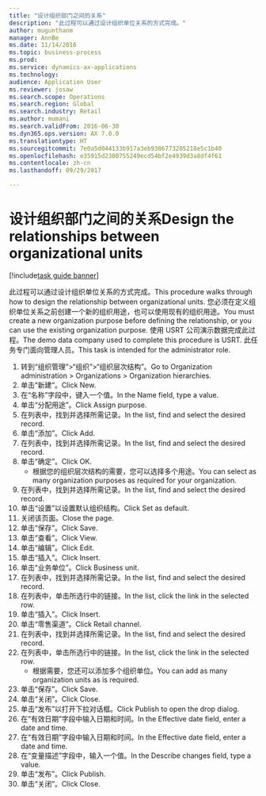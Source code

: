 ```yaml
--- 
title: "设计组织部门之间的关系"
description: "此过程可以通过设计组织单位关系的方式完成。"
author: mugunthanm
manager: AnnBe
ms.date: 11/14/2016
ms.topic: business-process
ms.prod: 
ms.service: dynamics-ax-applications
ms.technology: 
audience: Application User
ms.reviewer: josaw
ms.search.scope: Operations
ms.search.region: Global
ms.search.industry: Retail
ms.author: mumani
ms.search.validFrom: 2016-06-30
ms.dyn365.ops.version: AX 7.0.0
ms.translationtype: HT
ms.sourcegitcommit: 7e0a5d044133b917a3eb9386773205218e5c1b40
ms.openlocfilehash: e35915d2300755249ecd54bf2e4939d3a8df4f61
ms.contentlocale: zh-cn
ms.lasthandoff: 09/29/2017

---
```

# <a name="design-the-relationships-between-organizational-units"></a><span data-ttu-id="62ff2-103">设计组织部门之间的关系</span><span class="sxs-lookup"><span data-stu-id="62ff2-103">Design the relationships between organizational units</span></span>

[!include[task guide banner](../includes/task-guide-banner.md)]

<span data-ttu-id="62ff2-104">此过程可以通过设计组织单位关系的方式完成。</span><span class="sxs-lookup"><span data-stu-id="62ff2-104">This procedure walks through how to design the relationship between organizational units.</span></span> <span data-ttu-id="62ff2-105">您必须在定义组织单位关系之前创建一个新的组织用途，也可以使用现有的组织用途。</span><span class="sxs-lookup"><span data-stu-id="62ff2-105">You must create a new organization purpose before defining the relationship, or you can use the existing organization purpose.</span></span> <span data-ttu-id="62ff2-106">使用 USRT 公司演示数据完成此过程。</span><span class="sxs-lookup"><span data-stu-id="62ff2-106">The demo data company used to complete this procedure is USRT.</span></span> <span data-ttu-id="62ff2-107">此任务专门面向管理人员。</span><span class="sxs-lookup"><span data-stu-id="62ff2-107">This task is intended for the administrator role.</span></span>

1. <span data-ttu-id="62ff2-108">转到“组织管理”>“组织”>“组织层次结构”。</span><span class="sxs-lookup"><span data-stu-id="62ff2-108">Go to Organization administration > Organizations > Organization hierarchies.</span></span>
2. <span data-ttu-id="62ff2-109">单击“新建”。</span><span class="sxs-lookup"><span data-stu-id="62ff2-109">Click New.</span></span>
3. <span data-ttu-id="62ff2-110">在“名称”字段中，键入一个值。</span><span class="sxs-lookup"><span data-stu-id="62ff2-110">In the Name field, type a value.</span></span>
4. <span data-ttu-id="62ff2-111">单击“分配用途”。</span><span class="sxs-lookup"><span data-stu-id="62ff2-111">Click Assign purpose.</span></span>
5. <span data-ttu-id="62ff2-112">在列表中，找到并选择所需记录。</span><span class="sxs-lookup"><span data-stu-id="62ff2-112">In the list, find and select the desired record.</span></span>
6. <span data-ttu-id="62ff2-113">单击“添加”。</span><span class="sxs-lookup"><span data-stu-id="62ff2-113">Click Add.</span></span>
7. <span data-ttu-id="62ff2-114">在列表中，找到并选择所需记录。</span><span class="sxs-lookup"><span data-stu-id="62ff2-114">In the list, find and select the desired record.</span></span>
8. <span data-ttu-id="62ff2-115">单击“确定”。</span><span class="sxs-lookup"><span data-stu-id="62ff2-115">Click OK.</span></span>
    * <span data-ttu-id="62ff2-116">根据您的组织层次结构的需要，您可以选择多个用途。</span><span class="sxs-lookup"><span data-stu-id="62ff2-116">You can select as many organization purposes as required for your organization.</span></span>  
9. <span data-ttu-id="62ff2-117">在列表中，找到并选择所需记录。</span><span class="sxs-lookup"><span data-stu-id="62ff2-117">In the list, find and select the desired record.</span></span>
10. <span data-ttu-id="62ff2-118">单击“设置”以设置默认组织结构。</span><span class="sxs-lookup"><span data-stu-id="62ff2-118">Click Set as default.</span></span>
11. <span data-ttu-id="62ff2-119">关闭该页面。</span><span class="sxs-lookup"><span data-stu-id="62ff2-119">Close the page.</span></span>
12. <span data-ttu-id="62ff2-120">单击“保存”。</span><span class="sxs-lookup"><span data-stu-id="62ff2-120">Click Save.</span></span>
13. <span data-ttu-id="62ff2-121">单击“查看”。</span><span class="sxs-lookup"><span data-stu-id="62ff2-121">Click View.</span></span>
14. <span data-ttu-id="62ff2-122">单击“编辑”。</span><span class="sxs-lookup"><span data-stu-id="62ff2-122">Click Edit.</span></span>
15. <span data-ttu-id="62ff2-123">单击“插入”。</span><span class="sxs-lookup"><span data-stu-id="62ff2-123">Click Insert.</span></span>
16. <span data-ttu-id="62ff2-124">单击“业务单位”。</span><span class="sxs-lookup"><span data-stu-id="62ff2-124">Click Business unit.</span></span>
17. <span data-ttu-id="62ff2-125">在列表中，找到并选择所需记录。</span><span class="sxs-lookup"><span data-stu-id="62ff2-125">In the list, find and select the desired record.</span></span>
18. <span data-ttu-id="62ff2-126">在列表中，单击所选行中的链接。</span><span class="sxs-lookup"><span data-stu-id="62ff2-126">In the list, click the link in the selected row.</span></span>
19. <span data-ttu-id="62ff2-127">单击“插入”。</span><span class="sxs-lookup"><span data-stu-id="62ff2-127">Click Insert.</span></span>
20. <span data-ttu-id="62ff2-128">单击“零售渠道”。</span><span class="sxs-lookup"><span data-stu-id="62ff2-128">Click Retail channel.</span></span>
21. <span data-ttu-id="62ff2-129">在列表中，找到并选择所需记录。</span><span class="sxs-lookup"><span data-stu-id="62ff2-129">In the list, find and select the desired record.</span></span>
22. <span data-ttu-id="62ff2-130">在列表中，单击所选行中的链接。</span><span class="sxs-lookup"><span data-stu-id="62ff2-130">In the list, click the link in the selected row.</span></span>
    * <span data-ttu-id="62ff2-131">根据需要，您还可以添加多个组织单位。</span><span class="sxs-lookup"><span data-stu-id="62ff2-131">You can add as many organization units as is required.</span></span>  
23. <span data-ttu-id="62ff2-132">单击“保存”。</span><span class="sxs-lookup"><span data-stu-id="62ff2-132">Click Save.</span></span>
24. <span data-ttu-id="62ff2-133">单击“关闭”。</span><span class="sxs-lookup"><span data-stu-id="62ff2-133">Click Close.</span></span>
25. <span data-ttu-id="62ff2-134">单击“发布”以打开下拉对话框。</span><span class="sxs-lookup"><span data-stu-id="62ff2-134">Click Publish to open the drop dialog.</span></span>
26. <span data-ttu-id="62ff2-135">在“有效日期”字段中输入日期和时间。</span><span class="sxs-lookup"><span data-stu-id="62ff2-135">In the Effective date field, enter a date and time.</span></span>
27. <span data-ttu-id="62ff2-136">在“有效日期”字段中输入日期和时间。</span><span class="sxs-lookup"><span data-stu-id="62ff2-136">In the Effective date field, enter a date and time.</span></span>
28. <span data-ttu-id="62ff2-137">在“变量描述”字段中，输入一个值。</span><span class="sxs-lookup"><span data-stu-id="62ff2-137">In the Describe changes field, type a value.</span></span>
29. <span data-ttu-id="62ff2-138">单击“发布”。</span><span class="sxs-lookup"><span data-stu-id="62ff2-138">Click Publish.</span></span>
30. <span data-ttu-id="62ff2-139">单击“关闭”。</span><span class="sxs-lookup"><span data-stu-id="62ff2-139">Click Close.</span></span>


